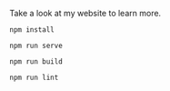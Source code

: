 Take a look at my website to learn more.


```
npm install
```


```
npm run serve
```


```
npm run build
```


```
npm run lint
```

